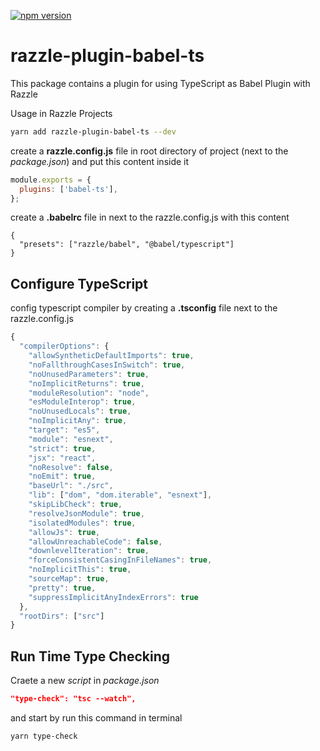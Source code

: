 [![npm version](https://badge.fury.io/js/razzle-plugin-babel-ts.svg)](https://badge.fury.io/js/razzle-plugin-babel-ts)

# razzle-plugin-babel-ts
This package contains a plugin for using TypeScript as Babel Plugin with Razzle

Usage in Razzle Projects
```sh
yarn add razzle-plugin-babel-ts --dev
```

create a **razzle.config.js** file in root directory of project (next to the *package.json*) and put this content inside it

```javascript
module.exports = {
  plugins: ['babel-ts'],
};
```

create a **.babelrc** file in next to the razzle.config.js with this content

```
{
  "presets": ["razzle/babel", "@babel/typescript"]
}
```

## Configure TypeScript
config typescript compiler by creating a **.tsconfig** file next to the razzle.config.js

```typescript
{
  "compilerOptions": {
    "allowSyntheticDefaultImports": true,
    "noFallthroughCasesInSwitch": true,
    "noUnusedParameters": true,
    "noImplicitReturns": true,
    "moduleResolution": "node",
    "esModuleInterop": true,
    "noUnusedLocals": true,
    "noImplicitAny": true,
    "target": "es5",
    "module": "esnext",
    "strict": true,
    "jsx": "react",
    "noResolve": false,
    "noEmit": true,
    "baseUrl": "./src",
    "lib": ["dom", "dom.iterable", "esnext"],
    "skipLibCheck": true,
    "resolveJsonModule": true,
    "isolatedModules": true,
    "allowJs": true,
    "allowUnreachableCode": false,
    "downlevelIteration": true,
    "forceConsistentCasingInFileNames": true,
    "noImplicitThis": true,
    "sourceMap": true,
    "pretty": true,
    "suppressImplicitAnyIndexErrors": true
  },
  "rootDirs": ["src"]
}

```

## Run Time Type Checking

Craete a new *script* in *package.json* 

```json
"type-check": "tsc --watch",
```

and start by run this command in terminal
```sh 
yarn type-check
``` 